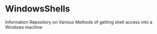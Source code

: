 # WindowsShells
Information Repository on Various Methods of getting shell access into a Windows machine
